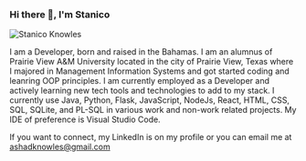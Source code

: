 ### Hi there 👋, I'm Stanico
![Stanico Knowles](https://user-images.githubusercontent.com/65465649/132734357-29a7fca3-b5e7-497c-b3ba-12c96a511c48.png)


I am a Developer, born and raised in the Bahamas. I am an alumnus of Prairie View A&M University located in the city of Prairie View, Texas where I majored in Management Information Systems and got started coding and leanring OOP principles. I am currently employed as a Developer and actively learning new tech tools and technologies to add to my stack. I currently use Java, Python, Flask, JavaScript, NodeJs, React, HTML, CSS, SQL, SQLite, and PL-SQL in various work and non-work related projects. My IDE of preference is Visual Studio Code. 

If you want to connect, my LinkedIn is on my profile or you can email me at ashadknowles@gmail.com
